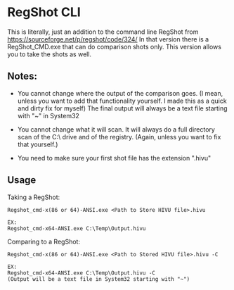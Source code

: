 # RegShot CLI
This is literally, just an addition to the command line RegShot from https://sourceforge.net/p/regshot/code/324/
In that version there is a RegShot_CMD.exe that can do comparison shots only.
This version allows you to take the shots as well.

## Notes:
- You cannot change where the output of the comparison goes. (I mean, unless you want to add that functionality yourself. I made this as a quick and dirty fix for myself) The final output will always be a text file starting with "~" in System32

- You cannot change what it will scan. It will always do a full directory scan of the C:\ drive and of the registry. (Again, unless you want to fix that yourself.)

- You need to make sure your first shot file has the extension ".hivu"

## Usage
Taking a RegShot:
```
Regshot_cmd-x(86 or 64)-ANSI.exe <Path to Store HIVU file>.hivu

EX:
Regshot_cmd-x64-ANSI.exe C:\Temp\Output.hivu
```


Comparing to a RegShot:
```
Regshot_cmd-x(86 or 64)-ANSI.exe <Path to Stored HIVU file>.hivu -C

EX:
Regshot_cmd-x64-ANSI.exe C:\Temp\Output.hivu -C
(Output will be a text file in System32 starting with "~")
```
